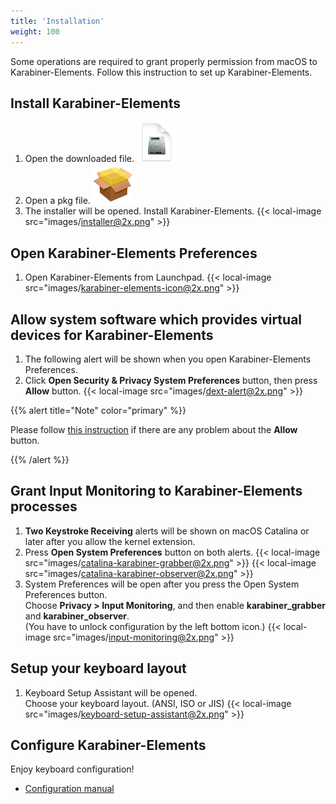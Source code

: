 ```yaml
---
title: 'Installation'
weight: 100
---
```


Some operations are required to grant properly permission from macOS to Karabiner-Elements.
Follow this instruction to set up Karabiner-Elements.

## Install Karabiner-Elements

1.  Open the downloaded file.
    <img src="images/dmg-icon@2x.png" alt="dmg" width="64" />
2.  Open a pkg file.
    <img src="images/pkg-icon@2x.png" alt="pkg" width="64" />
3.  The installer will be opened. Install Karabiner-Elements.
    {{< local-image src="images/installer@2x.png" >}}

## Open Karabiner-Elements Preferences

1.  Open Karabiner-Elements from Launchpad.
    {{< local-image src="images/karabiner-elements-icon@2x.png" >}}

## Allow system software which provides virtual devices for Karabiner-Elements

1.  The following alert will be shown when you open Karabiner-Elements Preferences.
2.  Click **Open Security & Privacy System Preferences** button, then press **Allow** button.
    {{< local-image src="images/dext-alert@2x.png" >}}

{{% alert title="Note" color="primary" %}}

Please follow [this instruction](../../help/troubleshooting/kext-allow-button-does-not-work/) if there are any problem about the **Allow** button.

{{% /alert %}}

## Grant Input Monitoring to Karabiner-Elements processes

1.  **Two Keystroke Receiving** alerts will be shown on macOS Catalina or later after you allow the kernel extension.
2.  Press **Open System Preferences** button on both alerts.
    {{< local-image src="images/catalina-karabiner-grabber@2x.png" >}}
    {{< local-image src="images/catalina-karabiner-observer@2x.png" >}}
3.  System Preferences will be open after you press the Open System Preferences button.<br/>
    Choose **Privacy > Input Monitoring**, and then enable **karabiner_grabber** and **karabiner_observer**. <br />
    (You have to unlock configuration by the left bottom icon.)
    {{< local-image src="images/input-monitoring@2x.png" >}}

## Setup your keyboard layout

1.  Keyboard Setup Assistant will be opened.<br/>
    Choose your keyboard layout. (ANSI, ISO or JIS)
    {{< local-image src="images/keyboard-setup-assistant@2x.png" >}}

## Configure Karabiner-Elements

Enjoy keyboard configuration!

-   [Configuration manual](../../manual/configuration/)
